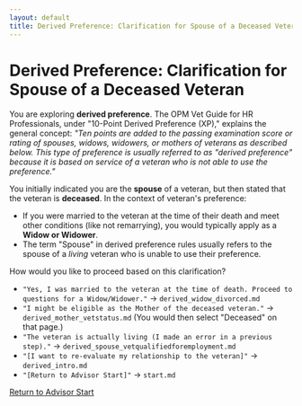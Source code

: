 ```yaml
---
layout: default
title: Derived Preference: Clarification for Spouse of a Deceased Veteran
---
```


# Derived Preference: Clarification for Spouse of a Deceased Veteran

You are exploring **derived preference**. The OPM Vet Guide for HR Professionals, under "10-Point Derived Preference (XP)," explains the general concept:
*"Ten points are added to the passing examination score or rating of spouses, widows, widowers, or mothers of veterans as described below. This type of preference is usually referred to as "derived preference" because it is based on service of a veteran who is not able to use the preference."*

You initially indicated you are the **spouse** of a veteran, but then stated that the veteran is **deceased**.
In the context of veteran's preference:
*   If you were married to the veteran at the time of their death and meet other conditions (like not remarrying), you would typically apply as a **Widow or Widower**.
*   The term "Spouse" in derived preference rules usually refers to the spouse of a *living* veteran who is unable to use their preference.

How would you like to proceed based on this clarification?

*   `"Yes, I was married to the veteran at the time of death. Proceed to questions for a Widow/Widower."` -> `derived_widow_divorced.md`
*   `"I might be eligible as the Mother of the deceased veteran."` -> `derived_mother_vetstatus.md` (You would then select "Deceased" on that page.)
*   `"The veteran is actually living (I made an error in a previous step)."` -> `derived_spouse_vetqualifiedforemployment.md`
*   `"[I want to re-evaluate my relationship to the veteran]"` -> `derived_intro.md`
*   `"[Return to Advisor Start]"` -> `start.md`

[Return to Advisor Start](./start.md)
